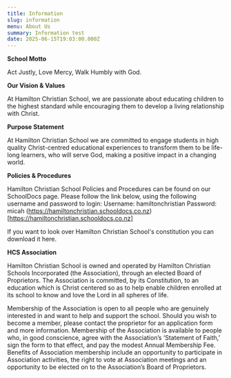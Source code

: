 ```yaml
---
title: Information
slug: information
menu: About Us
summary: Information test
date: 2025-06-15T19:03:00.000Z
---
```


**School Motto**  
  
Act Justly, Love Mercy, Walk Humbly with God.  
  
**Our Vision & Values**  
  
At Hamilton Christian School, we are passionate about educating children to the highest standard while encouraging them to develop a living relationship with Christ.  
  
**Purpose Statement**  
  
At Hamilton Christian School we are committed to engage students in high quality Christ-centred educational experiences to transform them to be life-long learners, who will serve God, making a positive impact in a changing world.  
  
**Policies & Procedures**
  
Hamilton Christian School Policies and Procedures can be found on our SchoolDocs page. Please follow the link below, using the following username and password to login:
Username:  hamiltonchristian
Password:   micah
(https://hamiltonchristian.schooldocs.co.nz)[https://hamiltonchristian.schooldocs.co.nz]
  
If you want to look over Hamilton Christian School's constitution you can download it here.  
  
**HCS Association**
  
Hamilton Christian School is owned and operated by Hamilton Christian Schools Incorporated (the Association), through an elected Board of Proprietors. The Association is committed, by its Constitution, to an education which is Christ centered so as to help enable children enrolled at its school to know and love the Lord in all spheres of life.  
  
Membership of the Association is open to all people who are genuinely interested in and want to help and support the school. Should you wish to become a member, please contact the proprietor for an application form and more information. Membership of the Association is available to people who, in good conscience, agree with the Association’s ‘Statement of Faith,’ sign the form to that effect, and pay the modest Annual Membership Fee. Benefits of Association membership include an opportunity to participate in Association activities, the right to vote at Association meetings and an opportunity to be elected on to the Association’s Board of Proprietors.